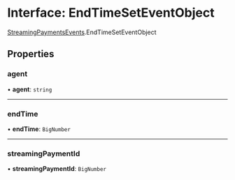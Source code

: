 # Interface: EndTimeSetEventObject

[StreamingPaymentsEvents](../modules/StreamingPaymentsEvents.md).EndTimeSetEventObject

## Properties

### agent

• **agent**: `string`

___

### endTime

• **endTime**: `BigNumber`

___

### streamingPaymentId

• **streamingPaymentId**: `BigNumber`
